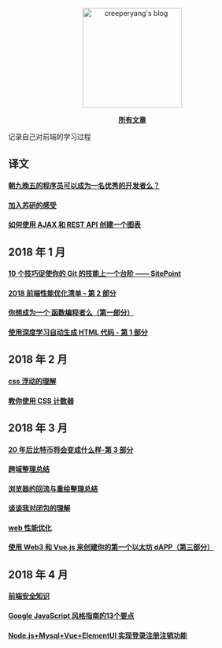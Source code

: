 <p align="center">
  <a href="https://github.com/creeperyang/blog">
  <img width="202" alt="creeperyang's blog" src="https://cloud.githubusercontent.com/assets/8046480/14981004/d3108ee0-115e-11e6-8f35-b4320b214947.png">
  </a>
</p>

<p align="center">
<a href="https://github.com/sakila1012/blog/issues"><b>所有文章</b></a>
</p>

记录自己对前端的学习过程


## 译文

#### [朝九晚五的程序员可以成为一名优秀的开发者么？](https://github.com/sakila1012/blog/issues/1)
#### [加入苏研的感受](https://github.com/sakila1012/blog/issues/2)
#### [如何使用 AJAX 和 REST API 创建一个图表](https://github.com/sakila1012/blog/issues/3)

## 2018 年 1 月

#### [10 个技巧促使你的 Git 的技能上一个台阶 —— SitePoint](https://github.com/sakila1012/blog/issues/4)
#### [2018 前端性能优化清单 - 第 2 部分](https://github.com/sakila1012/blog/issues/5)
#### [你想成为一个 函数编程者么（第一部分）](https://github.com/sakila1012/blog/issues/6)
#### [使用深度学习自动生成 HTML 代码 - 第 1 部分](https://github.com/sakila1012/blog/issues/7)

## 2018 年 2 月

#### [css 浮动的理解](https://github.com/sakila1012/blog/issues/9)
#### [教你使用 CSS 计数器](https://github.com/sakila1012/blog/issues/10)

## 2018 年 3 月

#### [20 年后比特币将会变成什么样-第 3 部分](https://github.com/sakila1012/blog/issues/11)
#### [跨域整理总结](https://github.com/sakila1012/blog/issues/12)
#### [浏览器的回流与重绘整理总结](https://github.com/sakila1012/blog/issues/13)
#### [谈谈我对闭包的理解](https://github.com/sakila1012/blog/issues/14)
#### [web 性能优化](https://github.com/sakila1012/blog/issues/15)
#### [使用 Web3 和 Vue.js 来创建你的第一个以太坊 dAPP（第三部分）](https://github.com/sakila1012/blog/issues/18)

## 2018 年 4 月

#### [前端安全知识](https://github.com/sakila1012/blog/issues/20)
#### [Google JavaScript 风格指南的13个要点](https://github.com/sakila1012/blog/issues/21)
#### [Node.js+Mysql+Vue+ElementUI 实现登录注册注销功能](https://github.com/sakila1012/blog/issues/22)
